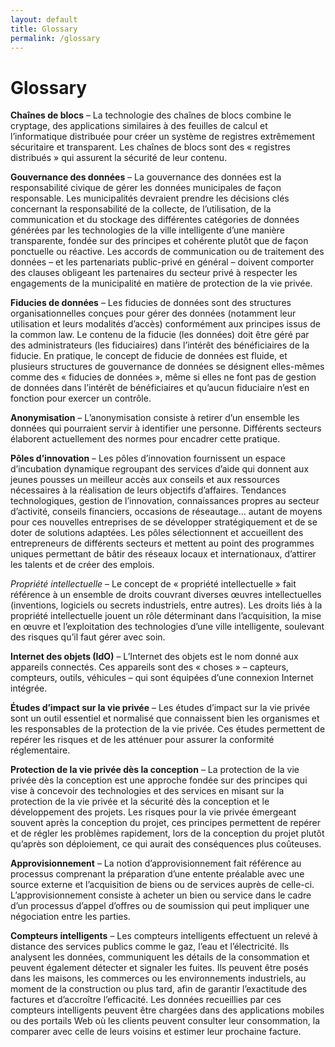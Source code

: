```yaml
---
layout: default
title: Glossary
permalink: /glossary
---
```


# Glossary

**Chaînes de blocs** – La technologie des chaînes de blocs combine le cryptage, des applications similaires à des feuilles de calcul et l’informatique distribuée pour créer un système de registres extrêmement sécuritaire et transparent. Les chaînes de blocs sont des « registres distribués » qui assurent la sécurité de leur contenu.

**Gouvernance des données** – La gouvernance des données est la responsabilité civique de gérer les données municipales de façon responsable. Les municipalités devraient prendre les décisions clés concernant la responsabilité de la collecte, de l’utilisation, de la communication et du stockage des différentes catégories de données générées par les technologies de la ville intelligente d’une manière transparente, fondée sur des principes et cohérente plutôt que de façon ponctuelle ou réactive. Les accords de communication ou de traitement des données – et les partenariats public-privé en général – doivent comporter des clauses obligeant les partenaires du secteur privé à respecter les engagements de la municipalité en matière de protection de la vie privée.

**Fiducies de données** – Les fiducies de données sont des structures organisationnelles conçues pour gérer des données \(notamment leur utilisation et leurs modalités d’accès\) conformément aux principes issus de la common law. Le contenu de la fiducie \(les données\) doit être géré par des administrateurs \(les fiduciaires\) dans l’intérêt des bénéficiaires de la fiducie. En pratique, le concept de fiducie de données est fluide, et plusieurs structures de gouvernance de données se désignent elles-mêmes comme des « fiducies de données », même si elles ne font pas de gestion de données dans l’intérêt de bénéficiaires et qu’aucun fiduciaire n’est en fonction pour exercer un contrôle.

**Anonymisation** – L’anonymisation consiste à retirer d’un ensemble les données qui pourraient servir à identifier une personne. Différents secteurs élaborent actuellement des normes pour encadrer cette pratique.

**Pôles d’innovation** – Les pôles d’innovation fournissent un espace d’incubation dynamique regroupant des services d’aide qui donnent aux jeunes pousses un meilleur accès aux conseils et aux ressources nécessaires à la réalisation de leurs objectifs d’affaires. Tendances technologiques, gestion de l’innovation, connaissances propres au secteur d’activité, conseils financiers, occasions de réseautage... autant de moyens pour ces nouvelles entreprises de se développer stratégiquement et de se doter de solutions adaptées. Les pôles sélectionnent et accueillent des entrepreneurs de différents secteurs et mettent au point des programmes uniques permettant de bâtir des réseaux locaux et internationaux, d’attirer les talents et de créer des emplois.

_Propriété intellectuelle_ – Le concept de « propriété intellectuelle » fait référence à un ensemble de droits couvrant diverses œuvres intellectuelles \(inventions, logiciels ou secrets industriels, entre autres\). Les droits liés à la propriété intellectuelle jouent un rôle déterminant dans l’acquisition, la mise en œuvre et l’exploitation des technologies d’une ville intelligente, soulevant des risques qu’il faut gérer avec soin.

**Internet des objets \(IdO\)** – L’Internet des objets est le nom donné aux appareils connectés. Ces appareils sont des « choses » – capteurs, compteurs, outils, véhicules – qui sont équipées d’une connexion Internet intégrée.

**Études d’impact sur la vie privée** – Les études d’impact sur la vie privée sont un outil essentiel et normalisé que connaissent bien les organismes et les responsables de la protection de la vie privée. Ces études permettent de repérer les risques et de les atténuer pour assurer la conformité réglementaire.

**Protection de la vie privée dès la conception** – La protection de la vie privée dès la conception est une approche fondée sur des principes qui vise à concevoir des technologies et des services en misant sur la protection de la vie privée et la sécurité dès la conception et le développement des projets. Les risques pour la vie privée émergeant souvent après la conception du projet, ces principes permettent de repérer et de régler les problèmes rapidement, lors de la conception du projet plutôt qu’après son déploiement, ce qui aurait des conséquences plus coûteuses.

**Approvisionnement** – La notion d’approvisionnement fait référence au processus comprenant la préparation d’une entente préalable avec une source externe et l’acquisition de biens ou de services auprès de celle-ci. L’approvisionnement consiste à acheter un bien ou service dans le cadre d’un processus d’appel d’offres ou de soumission qui peut impliquer une négociation entre les parties.

**Compteurs intelligents** – Les compteurs intelligents effectuent un relevé à distance des services publics comme le gaz, l’eau et l’électricité. Ils analysent les données, communiquent les détails de la consommation et peuvent également détecter et signaler les fuites. Ils peuvent être posés dans les maisons, les commerces ou les environnements industriels, au moment de la construction ou plus tard, afin de garantir l’exactitude des factures et d’accroître l’efficacité. Les données recueillies par ces compteurs intelligents peuvent être chargées dans des applications mobiles ou des portails Web où les clients peuvent consulter leur consommation, la comparer avec celle de leurs voisins et estimer leur prochaine facture.


